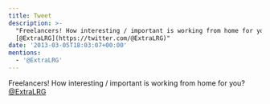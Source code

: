 ```yaml
---
title: Tweet
description: >-
  "Freelancers! How interesting / important is working from home for you?
  [@ExtraLRG](https://twitter.com/@ExtraLRG)"
date: '2013-03-05T18:03:07+00:00'
mentions:
  - '@ExtraLRG'
---
```

Freelancers! How interesting / important is working from home for you? [@ExtraLRG](https://twitter.com/@ExtraLRG)
